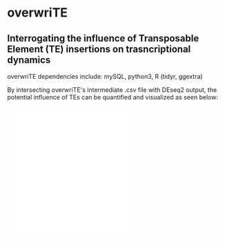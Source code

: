 # overwriTE
## Interrogating the influence of Transposable Element (TE) insertions on trasncriptional dynamics   
  
overwriTE dependencies include: mySQL, python3, R (tidyr, ggextra)  
  
By intersecting overwriTE's intermediate .csv file with DEseq2 output, the potential influence of TEs can be quantified and visualized as seen below:  
  
![Hexplot demonstrating the density of TE coverage across all parts of the transcript](images/hexbin_example.pdf?raw=true)  
![Boxplots highlighting the statistically significant difference between expression and TE coverage](images/boxplot_example.pdf?raw=true)  




